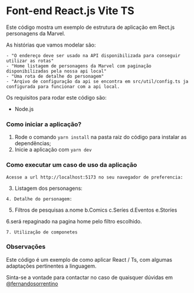 # Font-end React.js Vite TS

Este código mostra um exemplo de estrutura de aplicação em Rect.js personagens da Marvel.

As histórias que vamos modelar são:

````
- "O endereço deve ser usado na API disponibilizada para conseguir utilizar as rotas"
- "Home listagem de personagens da Marvel com paginação disponibilizadas pela nossa api local"
- "Uma rota de detalhe do personagem"
- "Arqivo de configuração da api se encontra em src/util/config.ts ja configurada para funcionar com a api local.

````

Os requisitos para rodar este código são:
- Node.js


### Como iniciar a aplicação?

1. Rode o comando `yarn install` na pasta raiz do código para instalar as dependências;
2. Inicie a aplicação com `yarn dev`

### Como executar um caso de uso da aplicação

```
Acesse a url http://localhost:5173 no seu navegador de preferencia:

```
3. Listagem dos personagens:

```
4. Detalhe do personagem:

```
5. Filtros de pesquisas
a.nome
b.Comics
c.Seríes
d.Eventos
e.Storíes

6.será repaginado na pagina home pelo filtro escolhido.

```
7. Utilização de componetes

```

### Observações

Este código é um exemplo de como aplicar React / Ts, com algumas adaptações pertinentes a linguagem.

Sinta-se a vontade para contactar no caso de quaisquer dúvidas em [@fernandosorrentino](https://github.com/Sorretino)
